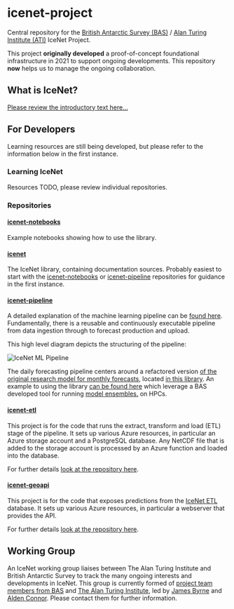 # icenet-project

Central repository for the [British Antarctic Survey (BAS)](https://www.bas.ac.uk) / [Alan Turing Institute (ATI)](https://turing.ac.uk) IceNet Project.

This project __originally developed__ a proof-of-concept foundational infrastructure in 2021 to support ongoing developments. This repository __now__ helps us to manage the ongoing collaboration.

## What is IceNet?

[Please review the introductory text here...](https://www.github.com/icenet-ai)

## For Developers

Learning resources are still being developed, but please refer to the information below in the first instance.

### Learning IceNet

Resources TODO, please review individual repositories.

### Repositories

#### [icenet-notebooks](https://github.com/icenet-ai/icenet-notebooks)

Example notebooks showing how to use the library.

#### [icenet](https://github.com/icenet-ai/icenet)

The IceNet library, containing documentation sources. Probably easiest to start with the [icenet-notebooks](https://github.com/icenet-ai/icenet-notebooks) or [icenet-pipeline](https://github.com/icenet-ai/icenet-pipeline) repositories for guidance in the first instance.

#### [icenet-pipeline](https://github.com/icenet-ai/icenet-pipeline)

A detailed explanation of the machine learning pipeline can be [found here](https://github.com/icenet-ai/icenet-project/wiki/Model-Pipeline). Fundamentally, there is a reusable and continuously executable pipeline from data ingestion through to forecast production and upload. 

This high level diagram depicts the structuring of the pipeline:

<img src="https://github.com/alan-turing-institute/IceNet-Project/wiki/Pipeline%20Layout.png" alt="IceNet ML Pipeline" />  

The daily forecasting pipeline centers around a refactored version [of the original research model for monthly forecasts](https://github.com/tom-andersson/icenet-paper), located [in this library](https://www.github.com/icenet-ai/icenet). An example to using the library [can be found here](https://github.com/icenet-ai/icenet-pipeline) which leverage a BAS developed tool for running [model ensembles.](https://github.com/JimCircadian/model-ensembler) on HPCs.

#### [icenet-etl](https://github.com/icenet-ai/icenet-etl)

This project is for the code that runs the extract, transform and load (ETL) stage of the pipeline.
It sets up various Azure resources, in particular an Azure storage account and a PostgreSQL database.
Any NetCDF file that is added to the storage account is processed by an Azure function and loaded into the database.

For further details [look at the repository here](https://github.com/icenet-ai/icenet-etl).

#### [icenet-geoapi](https://github.com/icenet-ai/icenet-geoapi)

This project is for the code that exposes predictions from the [IceNet ETL](https://github.com/icenet-ai/icenet-etl) database. It sets up various Azure resources, in particular a webserver that provides the API.

For further details [look at the repository here](https://github.com/icenet-ai/icenet-geoapi).

## Working Group

An IceNet working group liaises between The Alan Turing Institute and British Antarctic Survey to track the many ongoing interests and developments in IceNet. This group is currently formed of [project team members from BAS](https://www.bas.ac.uk/project/icenet/#people) and [The Alan Turing Institute](https://www.turing.ac.uk/research/research-projects/understanding-arctic-sea-ice-loss), led by [James Byrne](https://www.bas.ac.uk/profile/jambyr/) and [Alden Connor](https://www.turing.ac.uk/people/business-team/alden-conner). Please contact them for further information.
